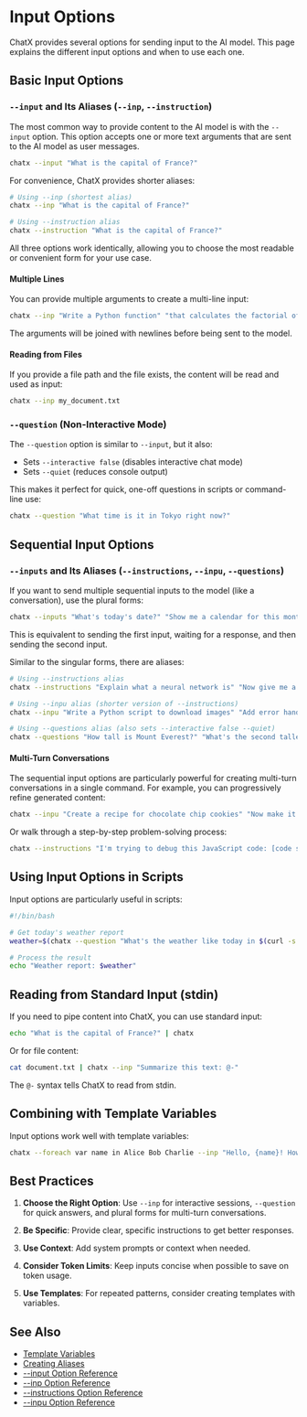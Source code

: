 # Input Options

ChatX provides several options for sending input to the AI model. This page explains the different input options and when to use each one.

## Basic Input Options

### `--input` and Its Aliases (`--inp`, `--instruction`)

The most common way to provide content to the AI model is with the `--input` option. This option accepts one or more text arguments that are sent to the AI model as user messages.

```bash
chatx --input "What is the capital of France?"
```

For convenience, ChatX provides shorter aliases:

```bash
# Using --inp (shortest alias)
chatx --inp "What is the capital of France?"

# Using --instruction alias
chatx --instruction "What is the capital of France?"
```

All three options work identically, allowing you to choose the most readable or convenient form for your use case.

#### Multiple Lines

You can provide multiple arguments to create a multi-line input:

```bash
chatx --inp "Write a Python function" "that calculates the factorial of a number" "and handles edge cases properly"
```

The arguments will be joined with newlines before being sent to the model.

#### Reading from Files

If you provide a file path and the file exists, the content will be read and used as input:

```bash
chatx --inp my_document.txt
```

### `--question` (Non-Interactive Mode)

The `--question` option is similar to `--input`, but it also:
- Sets `--interactive false` (disables interactive chat mode)
- Sets `--quiet` (reduces console output)

This makes it perfect for quick, one-off questions in scripts or command-line use:

```bash
chatx --question "What time is it in Tokyo right now?"
```

## Sequential Input Options

### `--inputs` and Its Aliases (`--instructions`, `--inpu`, `--questions`)

If you want to send multiple sequential inputs to the model (like a conversation), use the plural forms:

```bash
chatx --inputs "What's today's date?" "Show me a calendar for this month"
```

This is equivalent to sending the first input, waiting for a response, and then sending the second input.

Similar to the singular forms, there are aliases:

```bash
# Using --instructions alias
chatx --instructions "Explain what a neural network is" "Now give me a simple example"

# Using --inpu alias (shorter version of --instructions)
chatx --inpu "Write a Python script to download images" "Add error handling"

# Using --questions alias (also sets --interactive false --quiet)
chatx --questions "How tall is Mount Everest?" "What's the second tallest mountain?"
```

#### Multi-Turn Conversations

The sequential input options are particularly powerful for creating multi-turn conversations in a single command. For example, you can progressively refine generated content:

```bash
chatx --inpu "Create a recipe for chocolate chip cookies" "Now make it vegan" "Add some spices to make it unique"
```

Or walk through a step-by-step problem-solving process:

```bash
chatx --instructions "I'm trying to debug this JavaScript code: [code snippet]" "What might be causing the error?" "How can I fix it?"
```

## Using Input Options in Scripts

Input options are particularly useful in scripts:

```bash
#!/bin/bash

# Get today's weather report
weather=$(chatx --question "What's the weather like today in $(curl -s ipinfo.io/city)" --no-templates)

# Process the result
echo "Weather report: $weather"
```

## Reading from Standard Input (stdin)

If you need to pipe content into ChatX, you can use standard input:

```bash
echo "What is the capital of France?" | chatx
```

Or for file content:

```bash
cat document.txt | chatx --inp "Summarize this text: @-"
```

The `@-` syntax tells ChatX to read from stdin.

## Combining with Template Variables

Input options work well with template variables:

```bash
chatx --foreach var name in Alice Bob Charlie --inp "Hello, {name}! How are you today?"
```

## Best Practices

1. **Choose the Right Option**: Use `--inp` for interactive sessions, `--question` for quick answers, and plural forms for multi-turn conversations.

2. **Be Specific**: Provide clear, specific instructions to get better responses.

3. **Use Context**: Add system prompts or context when needed.

4. **Consider Token Limits**: Keep inputs concise when possible to save on token usage.

5. **Use Templates**: For repeated patterns, consider creating templates with variables.

## See Also

- [Template Variables](templates-and-variables.md)
- [Creating Aliases](../advanced/aliases.md)
- [--input Option Reference](../reference/cli/options/input.md)
- [--inp Option Reference](../reference/cli/options/inp.md)
- [--instructions Option Reference](../reference/cli/options/instructions.md)
- [--inpu Option Reference](../reference/cli/options/inpu.md)